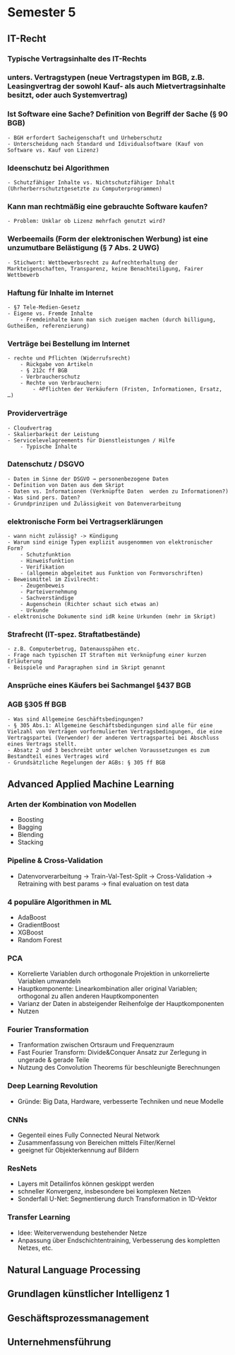# Semester 5
## IT-Recht
### Typische Vertragsinhalte des IT-Rechts
### unters. Vertragstypen (neue Vertragstypen im BGB, z.B. Leasingvertrag der sowohl Kauf- als auch Mietvertragsinhalte besitzt, oder auch Systemvertrag)
### Ist Software eine Sache? Definition von Begriff der Sache (§ 90 BGB)
    - BGH erfordert Sacheigenschaft und Urheberschutz
    - Unterscheidung nach Standard und Idividualsoftware (Kauf von Software vs. Kauf von Lizenz)
### Ideenschutz bei Algorithmen
    - Schutzfähiger Inhalte vs. Nichtschutzfähiger Inhalt (Uhrherberrschutztgesetzte zu Computerprogrammen)
### Kann man rechtmäßig eine gebrauchte Software kaufen?
    - Problem: Unklar ob Lizenz mehrfach genutzt wird?
### Werbeemails (Form der elektronischen Werbung) ist eine unzumutbare Belästigung (§ 7 Abs. 2 UWG)
    - Stichwort: Wettbewerbsrecht zu Aufrechterhaltung der Markteigenschaften, Transparenz, keine Benachteiligung, Fairer Wettbewerb
### Haftung für Inhalte im Internet
    - §7 Tele-Medien-Gesetz
    - Eigene vs. Fremde Inhalte
        - Fremdeinhalte kann man sich zueigen machen (durch billigung, Gutheißen, referenzierung)
### Verträge bei Bestellung im Internet
    - rechte und Pflichten (Widerrufsrecht)
        - Rückgabe von Artikeln
        - § 212c ff BGB
        - Verbraucherschutz
        - Rechte von Verbrauchern:
            - ≙Pflichten der Verkäufern (Fristen, Informationen, Ersatz, …)
### Providerverträge
    - Cloudvertrag
    - Skalierbarkeit der Leistung
    - Servicelevelagreements für Dienstleistungen / Hilfe
        - Typische Inhalte
### Datenschutz / DSGVO
    - Daten im Sinne der DSGVO → personenbezogene Daten
    - Definition von Daten aus dem Skript
    - Daten vs. Informationen (Verknüpfte Daten  werden zu Informationen?)
    - Was sind pers. Daten?
    - Grundprinzipen und Zulässigkeit von Datenverarbeitung 
### elektronische Form bei Vertragserklärungen
    - wann nicht zulässig? -> Kündigung
    - Warum sind einige Typen explizit ausgenommen von elektronischer Form?
        - Schutzfunktion
        - Hinweisfunktion
        - Verifikation
        - (allgemein abgeleitet aus Funktion von Formvorschriften)
    - Beweismittel im Zivilrecht:
        - Zeugenbeweis
        - Parteivernehmung
        - Sachverständige
        - Augenschein (Richter schaut sich etwas an)
        - Urkunde
    - elektronische Dokumente sind idR keine Urkunden (mehr im Skript)
### Strafrecht (IT-spez. Straftatbestände)
    - z.B. Computerbetrug, Datenausspähen etc.
    - Frage nach typischen IT Straften mit Verknüpfung einer kurzen Erläuterung
    - Beispiele und Paragraphen sind im Skript genannt
### Ansprüche eines Käufers bei Sachmangel §437 BGB
### AGB §305 ff BGB
    - Was sind Allgemeine Geschäftsbedingungen?
    - § 305 Abs.1: Allgemeine Geschäftsbedingungen sind alle für eine Vielzahl von Verträgen vorformulierten Vertragsbedingungen, die eine Vertragspartei (Verwender) der anderen Vertragspartei bei Abschluss eines Vertrags stellt.
    - Absatz 2 und 3 beschreibt unter welchen Voraussetzungen es zum Bestandteil eines Vertrages wird
    - Grundsätzliche Regelungen der AGBs: § 305 ff BGB

## Advanced Applied Machine Learning
### Arten der Kombination von Modellen
- Boosting
- Bagging
- Blending 
- Stacking
### Pipeline & Cross-Validation
- Datenvorverarbeitung -> Train-Val-Test-Split -> Cross-Validation -> Retraining with best params -> final evaluation on test data
### 4 populäre Algorithmen in ML
- AdaBoost
- GradientBoost
- XGBoost
- Random Forest
### PCA
- Korrelierte Variablen durch orthogonale Projektion in
unkorrelierte Variablen umwandeln
- Hauptkomponente: Linearkombination aller original
Variablen; orthogonal zu allen anderen Hauptkomponenten
- Varianz der Daten in absteigender Reihenfolge der
Hauptkomponenten
- Nutzen
### Fourier Transformation
- Tranformation zwischen Ortsraum und Frequenzraum
- Fast Fourier Transform: Divide&Conquer Ansatz zur Zerlegung in ungerade & gerade Teile
- Nutzung des Convolution Theorems für beschleunigte Berechnungen
### Deep Learning Revolution
- Gründe: Big Data, Hardware, verbesserte Techniken und neue Modelle
### CNNs
- Gegenteil eines Fully Connected Neural Network
- Zusammenfassung von Bereichen mittels Filter/Kernel
- geeignet für Objekterkennung auf Bildern
### ResNets
- Layers mit Detailinfos können geskippt werden
- schneller Konvergenz, insbesondere bei komplexen Netzen
- Sonderfall U-Net: Segmentierung durch Transformation in 1D-Vektor
### Transfer Learning
- Idee: Weiterverwendung bestehender Netze
- Anpassung über Endschichtentraining, Verbesserung des kompletten Netzes, etc. 

## Natural Language Processing

## Grundlagen künstlicher Intelligenz 1

## Geschäftsprozessmanagement

## Unternehmensführung